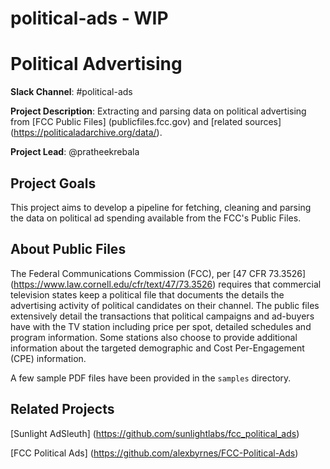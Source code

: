 # political-ads - WIP

# Political Advertising 

**Slack Channel**: #political-ads 

**Project Description**: Extracting and parsing data on political advertising from [FCC Public Files] (publicfiles.fcc.gov) and [related sources] (https://politicaladarchive.org/data/).

**Project Lead**: @pratheekrebala

## Project Goals

This project aims to develop a pipeline for fetching, cleaning and parsing the data on political ad spending available from the FCC's Public Files.

## About Public Files

The Federal Communications Commission (FCC), per [47 CFR 73.3526] (https://www.law.cornell.edu/cfr/text/47/73.3526) requires that commercial television states keep a political file that documents the details the advertising activity of political candidates on their channel. The public files extensively detail the transactions that political campaigns and ad-buyers have with the TV station including price per spot, detailed schedules and program information. Some stations also choose to provide additional information about the targeted demographic and Cost Per-Engagement (CPE) information.

A few sample PDF files have been provided in the `samples` directory.

## Related Projects

[Sunlight AdSleuth] (https://github.com/sunlightlabs/fcc_political_ads)

[FCC Political Ads] (https://github.com/alexbyrnes/FCC-Political-Ads)
